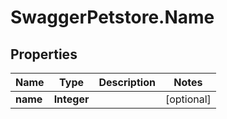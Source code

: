 # SwaggerPetstore.Name

## Properties
Name | Type | Description | Notes
------------ | ------------- | ------------- | -------------
**name** | **Integer** |  | [optional] 


